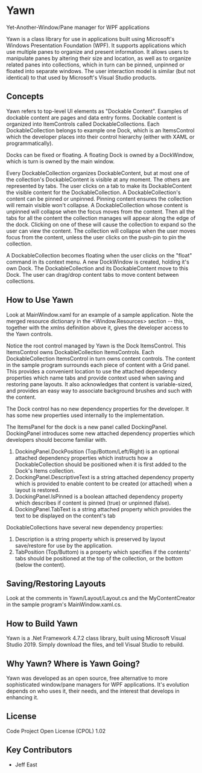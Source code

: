 # Yawn
Yet-Another-Window/Pane manager for WPF applications

Yawn is a class library for use in applications built using Microsoft's Windows Presentation Foundation (WPF). It supports applications which use multiple panes to organize and present information. It allows users to manipulate panes by altering their size and
location, as well as to organize related panes into collections, which in turn can be pinned, unpinned or floated into separate windows. The user interaction model is similar
(but not identical) to that used by Microsoft's Visual Studio products.

## Concepts

Yawn refers to top-level UI elements as "Dockable Content". Examples of dockable content are pages and data entry forms. Dockable content is organized into ItemControls
called DockableCollections. Each DockableCollection belongs to example one Dock, which is an ItemsControl which the developer places into their control hierarchy (either with XAML or 
programmatically). 

Docks can be fixed or floating. A floating Dock is owned by a DockWindow, which is turn is owned by the main window. 

Every DockableCollection organizes DockableContent, but at most one of the collection's DockableContent is visible at any moment. The others are represented by tabs. The user clicks
on a tab to make its DockableContent the visible content for the DockableCollection. A DockableCollection's content can be pinned or unpinned. Pinning content ensures the collection 
will remain visible won't collapse. A DockableCollection whose content is unpinned will collapse when the focus moves from the content. Then all the tabs for all the content the 
collection manages will appear along the edge of the dock. Clicking on one of these will cause the collection to expand so the user can view the content. The collection will
collapse when the user moves focus from the content, unless the user clicks on the push-pin to pin the collection. 

A DockableCollection becomes floating when the user clicks on the "float" command in its context menu. A new DockWindow is created, holding it's own Dock. The DockableCollection
and its DockableContent move to this Dock. The user can drag/drop content tabs to move content between collections.

## How to Use Yawn

Look at MainWindow.xaml for an example of a sample application. Note the merged resource dictionary in the <Window.Resources> section -- this, together with the xmlns definition
above it, gives the developer access to the Yawn controls. 

Notice the root control managed by Yawn is the Dock ItemsControl. This ItemsControl owns DockableCollection ItemsControls. Each DockableCollection ItemsControl in turn owns content
controls. The content in the sample program surrounds each piece of content with a Grid panel. This provides a convenient location to use the attached dependency properties
which name tabs and provide context used when saving and restoring pane layouts. It also acknowledges that content is variable-sized, and provides an easy way to associate
background brushes and such with the content.

The Dock control has no new dependency properties for the developer. It has some new properties used internally to the implementation.

The ItemsPanel for the dock is a new panel called DockingPanel. DockingPanel introduces some new attached dependency properties which developers should become familiar with.

1. DockingPanel.DockPosition (Top/Bottom/Left/Right) is an optional attached dependency properties which instructs how a DockableCollection should be positioned when it is first 
added to the Dock's Items collection. 
2. DockingPanel.DescriptiveText is a string attached dependency property which is provided to enable content to be created (or attached) when a layout is restored.
3. DockingPanel.IsPinned is a boolean attached dependency property which describes if content is pinned (true) or unpinned (false).
4. DockingPanel.TabText is a string attached property which provides the text to be displayed on the content's tab

DockableCollections have several new dependency properties:
1. Description is a string property which is preserved by layout save/restore for use by the application.
2. TabPosition (Top/Buttom) is a property which specifies if the contents' tabs should be positioned at the top of the collection, or the bottom (below the content).

## Saving/Restoring Layouts

Look at the comments in Yawn/Layout/Layout.cs and the MyContentCreator in the sample program's MainWindow.xaml.cs.

## How to Build Yawn

Yawn is a .Net Framework 4.7.2 class library, built using Microsoft Visual Studio 2019. Simply download the files, and tell Visual Studio to rebuild.

## Why Yawn? Where is Yawn Going?

Yawn was developed as an open source, free alternative to more sophisticated window/pane managers for WPF applications.
It's evolution depends on who uses it, their needs, and the interest that develops in enhancing it.

## License

Code Project Open License (CPOL) 1.02

## Key Contributors

- Jeff East
